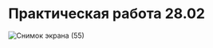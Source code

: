 # Практическая работа 28.02

![Снимок экрана (55)](https://github.com/maks2035/Project_28_02/assets/79210414/9f4b6f85-8a72-43a5-b2fe-a613ef8dd359)
